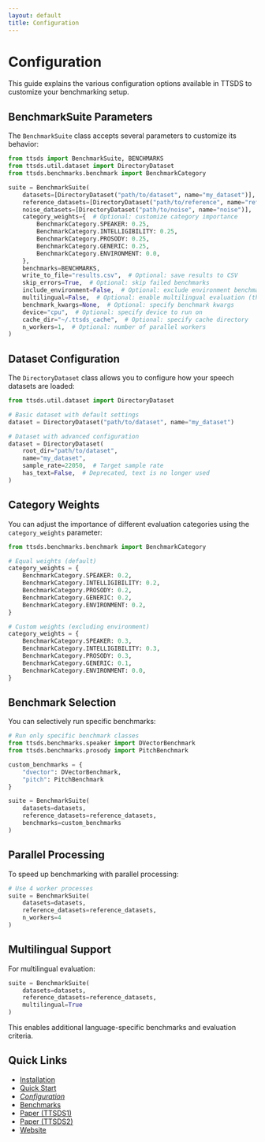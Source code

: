 ```yaml
---
layout: default
title: Configuration
---
```


# Configuration

This guide explains the various configuration options available in TTSDS to customize your benchmarking setup.

## BenchmarkSuite Parameters

The `BenchmarkSuite` class accepts several parameters to customize its behavior:

```python
from ttsds import BenchmarkSuite, BENCHMARKS
from ttsds.util.dataset import DirectoryDataset
from ttsds.benchmarks.benchmark import BenchmarkCategory

suite = BenchmarkSuite(
    datasets=[DirectoryDataset("path/to/dataset", name="my_dataset")],
    reference_datasets=[DirectoryDataset("path/to/reference", name="reference")],
    noise_datasets=[DirectoryDataset("path/to/noise", name="noise")],  # Optional: only if you want to use your own distractor noise
    category_weights={  # Optional: customize category importance
        BenchmarkCategory.SPEAKER: 0.25,
        BenchmarkCategory.INTELLIGIBILITY: 0.25,
        BenchmarkCategory.PROSODY: 0.25,
        BenchmarkCategory.GENERIC: 0.25,
        BenchmarkCategory.ENVIRONMENT: 0.0,
    },
    benchmarks=BENCHMARKS,
    write_to_file="results.csv",  # Optional: save results to CSV
    skip_errors=True,  # Optional: skip failed benchmarks
    include_environment=False,  # Optional: exclude environment benchmarks
    multilingual=False,  # Optional: enable multilingual evaluation (this uses the multilingual benchmarks from the TTSDS2 paper)
    benchmark_kwargs=None,  # Optional: specify benchmark kwargs
    device="cpu",  # Optional: specify device to run on
    cache_dir="~/.ttsds_cache",  # Optional: specify cache directory
    n_workers=1,  # Optional: number of parallel workers
)
```

## Dataset Configuration

The `DirectoryDataset` class allows you to configure how your speech datasets are loaded:

```python
from ttsds.util.dataset import DirectoryDataset

# Basic dataset with default settings
dataset = DirectoryDataset("path/to/dataset", name="my_dataset")

# Dataset with advanced configuration
dataset = DirectoryDataset(
    root_dir="path/to/dataset",
    name="my_dataset",
    sample_rate=22050,  # Target sample rate
    has_text=False,  # Deprecated, text is no longer used
)
```

## Category Weights

You can adjust the importance of different evaluation categories using the `category_weights` parameter:

```python
from ttsds.benchmarks.benchmark import BenchmarkCategory

# Equal weights (default)
category_weights = {
    BenchmarkCategory.SPEAKER: 0.2,
    BenchmarkCategory.INTELLIGIBILITY: 0.2,
    BenchmarkCategory.PROSODY: 0.2,
    BenchmarkCategory.GENERIC: 0.2,
    BenchmarkCategory.ENVIRONMENT: 0.2,
}

# Custom weights (excluding environment)
category_weights = {
    BenchmarkCategory.SPEAKER: 0.3,
    BenchmarkCategory.INTELLIGIBILITY: 0.3,
    BenchmarkCategory.PROSODY: 0.3,
    BenchmarkCategory.GENERIC: 0.1,
    BenchmarkCategory.ENVIRONMENT: 0.0,
}
```

## Benchmark Selection

You can selectively run specific benchmarks:

```python
# Run only specific benchmark classes
from ttsds.benchmarks.speaker import DVectorBenchmark
from ttsds.benchmarks.prosody import PitchBenchmark

custom_benchmarks = {
    "dvector": DVectorBenchmark,
    "pitch": PitchBenchmark
}

suite = BenchmarkSuite(
    datasets=datasets,
    reference_datasets=reference_datasets,
    benchmarks=custom_benchmarks
)
```

## Parallel Processing

To speed up benchmarking with parallel processing:

```python
# Use 4 worker processes
suite = BenchmarkSuite(
    datasets=datasets,
    reference_datasets=reference_datasets,
    n_workers=4
)
```

## Multilingual Support

For multilingual evaluation:

```python
suite = BenchmarkSuite(
    datasets=datasets,
    reference_datasets=reference_datasets,
    multilingual=True
)
```

This enables additional language-specific benchmarks and evaluation criteria.


## Quick Links

- [Installation](user-guide/installation.md)
- [Quick Start](user-guide/quickstart.md)
- [*Configuration*](user-guide/configuration.md)
- [Benchmarks](reference/benchmarks.md)
- [Paper (TTSDS1)](https://arxiv.org/abs/2407.12707)
- [Paper (TTSDS2)](https://arxiv.org/abs/2506.19441)
- [Website](https://anonymous-benchmark.com)
